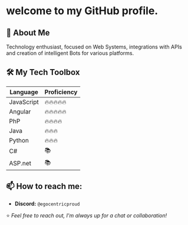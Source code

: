 # welcome to my GitHub profile.

## 🚀 About Me
Technology enthusiast, focused on Web Systems, integrations with APIs and creation of intelligent Bots for various platforms.

## 🛠 My Tech Toolbox
| Language   | Proficiency |
|------------|-------------|
| JavaScript     | 🔥🔥🔥🔥🔥         |
| Angular      | 🔥🔥🔥🔥🔥  |
| PhP     | 🔥🔥🔥🔥     |
| Java      | 🔥🔥🔥  |
| Python     | 🔥🔥🔥     |
| C#     | 📚     |
| ASP.net     | 📚     |

## 📫 How to reach me:
- **Discord:** `@egocentricproud`

⭐️ *Feel free to reach out, I'm always up for a chat or collaboration!*
